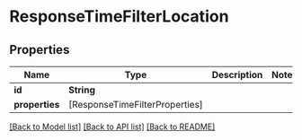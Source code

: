 # ResponseTimeFilterLocation

## Properties
Name | Type | Description | Notes
------------ | ------------- | ------------- | -------------
**id** | **String** |  | 
**properties** | [ResponseTimeFilterProperties] |  | 

[[Back to Model list]](../README.md#documentation-for-models) [[Back to API list]](../README.md#documentation-for-api-endpoints) [[Back to README]](../README.md)


